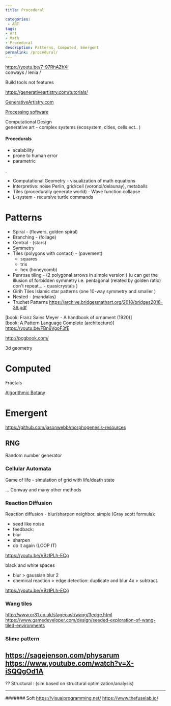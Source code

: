 ```yaml
---
title: Procedural

categories:
 - ART
tags:
- Art
- Math
- Procedural
description: Patterns, Computed, Emergent
permalink: /procedural/
---
```


https://youtu.be/7-97RhAZhXI   
conways / lenia /

Build tools not features


https://generativeartistry.com/tutorials/

[GenerativeArtistry.com](https://generativeartistry.com/tutorials/)


[Processing software](https://bleuje.github.io/tutorials/)

Computational Design    
generative art -  complex systems (ecosystem, cities, cells ect.. )  


#### Procedurals
- scalability
- prone to human error
- parametric

.
- Computational Geometry - visualization of math equations
- Interpretive: noise Perlin, grid/cell (voronoi/delaunay), metaballs
- Tiles (procedurally generate world) - Wave function collapse
- L-system - recursive turtle commands




# Patterns



- Spiral - (flowers, golden spiral)
- Branching - (foliage)
- Central - (stars)
- Symmetry
- Tiles (polygons with contact) -  (pavement)
    - squares
    - trix
    - hex (honeycomb)
- Penrose tiling - (2 polygonal arrows in simple version ) (u can get the illusion of forbidden symmetry i.e. pentagonal (related by golden ratio) don't repeat... - quasicrystals )
- Girih Tiles Islamic star patterns (one 10-way symmetry and smaller )
- Nested - (mandalas)
- Truchet Patterns https://archive.bridgesmathart.org/2018/bridges2018-39.pdf

[book: Franz Sales Meyer - A handbook of ornament (1920)]  
[book: A Pattern Language Complete (architecture)]
https://youtu.be/FBn6VgoF3fE  

http://pcgbook.com/

3d geometry



# Computed

Fractals

[Algorithmic Botany](http://algorithmicbotany.org/papers/)

# Emergent

https://github.com/jasonwebb/morphogenesis-resources

##  RNG
Random number generator




### Cellular Automata
Game of life - simulation of grid with life/death state

...
Conway and many other methods

### Reaction Diffusion
Reaction diffusion - blur/sharpen neighbor.
simple (Gray scott formula):
- seed like noise
- feedback:
- blur
- sharpen
- do it again (LOOP IT)

https://youtu.be/VBzIPLh-ECg


black and white spaces
- blur > gaussian blur 2
- chemical reaction > edge detection:  duplicate and blur 4x > subtract.

https://youtu.be/VBzIPLh-ECg

### Wang tiles

http://www.cr31.co.uk/stagecast/wang/3edge.html   
https://www.gamedeveloper.com/design/seeded-exploration-of-wang-tiled-environments   

### Slime pattern
https://sagejenson.com/physarum
https://www.youtube.com/watch?v=X-iSQQgOd1A
---


?? Structural : (sim based on structural optimization/analysis)

------      

####### Soft
https://visualprogramming.net/
https://www.thefuselab.io/
